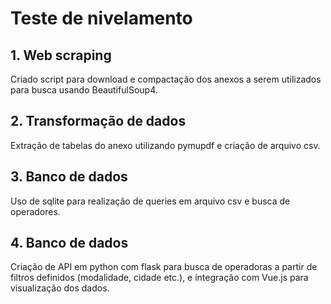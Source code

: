 # Teste de nivelamento

## 1. Web scraping

Criado script para download e compactação dos anexos a serem utilizados para busca usando BeautifulSoup4.

## 2. Transformação de dados

Extração de tabelas do anexo utilizando pymupdf e criação de arquivo csv.

## 3. Banco de dados

Uso de sqlite para realização de queries em arquivo csv e busca de operadores.

## 4. Banco de dados

Criação de API em python com flask para busca de operadoras a partir de filtros definidos (modalidade, cidade etc.),
e integração com Vue.js para visualização dos dados. 